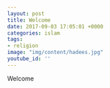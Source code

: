 ```yaml
---
layout: post
title: Welcome
date: 2017-09-03 17:05:01 +0000
categories: islam
tags:
- religion
image: "img/content/hadees.jpg"
youtube_id: ''
---
```

Welcome
